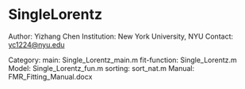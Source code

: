# SingleLorentz
Author: Yizhang Chen
Institution: New York University, NYU
Contact: yc1224@nyu.edu


Category: 
main: Single_Lorentz_main.m
fit-function: Single_Lorentz.m
Model: Single_Lorentz_fun.m
sorting: sort_nat.m
Manual: FMR_Fitting_Manual.docx



